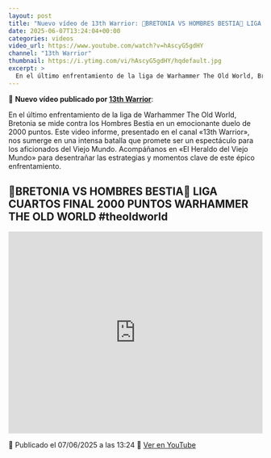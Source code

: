 ```yaml
---
layout: post
title: "Nuevo vídeo de 13th Warrior: 🎲BRETONIA VS HOMBRES BESTIA🎲 LIGA CUARTOS FINAL 2000 PUNTOS WARHAMMER THE OLD WORLD #theoldworld"
date: 2025-06-07T13:24:04+00:00
categories: videos
video_url: https://www.youtube.com/watch?v=hAscyG5gdHY
channel: "13th Warrior"
thumbnail: https://i.ytimg.com/vi/hAscyG5gdHY/hqdefault.jpg
excerpt: >
  En el último enfrentamiento de la liga de Warhammer The Old World, Bretonia se mide contra los Hombres Bestia en un emocionante duelo de 2000 puntos. Este video informe, presentado en el canal «13th Warrior», nos sumerge en una intensa batalla que promete ser un espectáculo para los aficionados del Viejo Mundo. Acompáñanos en «El Heraldo del Viejo Mundo» para desentrañar las estrategias y momentos clave de este épico enfrentamiento.
---
```


🎥 **Nuevo vídeo publicado por [13th Warrior](https://www.youtube.com/channel/UCYOhXS04iLg68Sro80yF_1w)**:

En el último enfrentamiento de la liga de Warhammer The Old World, Bretonia se mide contra los Hombres Bestia en un emocionante duelo de 2000 puntos. Este video informe, presentado en el canal «13th Warrior», nos sumerge en una intensa batalla que promete ser un espectáculo para los aficionados del Viejo Mundo. Acompáñanos en «El Heraldo del Viejo Mundo» para desentrañar las estrategias y momentos clave de este épico enfrentamiento.

## 🎲BRETONIA VS HOMBRES BESTIA🎲 LIGA CUARTOS FINAL 2000 PUNTOS WARHAMMER THE OLD WORLD #theoldworld

<iframe width="100%" height="400" src="https://www.youtube.com/embed/hAscyG5gdHY" frameborder="0" allowfullscreen></iframe>

📅 Publicado el 07/06/2025 a las 13:24
🔗 [Ver en YouTube](https://www.youtube.com/watch?v=hAscyG5gdHY)
